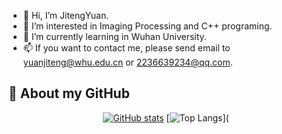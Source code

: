 - 👋 Hi, I’m JitengYuan.
- 👀 I’m interested in Imaging Processing and C++ programing.
- 🌱 I’m currently learning in Wuhan University.
- 📫 If you want to contact me, please send email to yuanjiteng@whu.edu.cn or 2236639234@qq.com.

## 🚀 About my GitHub

<div align="center">
<!-- Usage: https://github.com/anuraghazra/github-readme-stats/blob/master/docs/readme_cn.md -->

[![GitHub stats](https://github-readme-stats.vercel.app/api?username=yuanjiteng&show_icons=true&hide_border=true)](https://github.com/yuanjiteng)
[![Top Langs](https://github-readme-stats.vercel.app/api/top-langs/?username=JitengYuanHR&layout=compact)](
